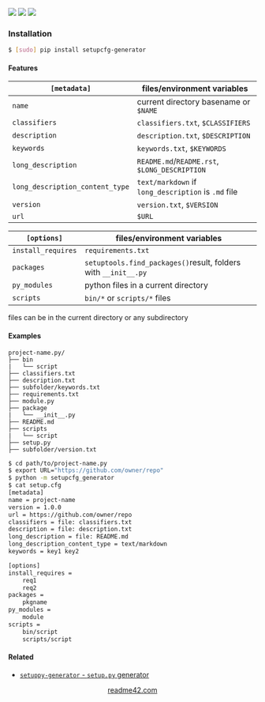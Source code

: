 <!--
https://readme42.com
-->


[![](https://img.shields.io/pypi/v/setupcfg-generator.svg?maxAge=3600)](https://pypi.org/project/setupcfg-generator/)
[![](https://img.shields.io/badge/License-Unlicense-blue.svg?longCache=True)](https://unlicense.org/)
[![](https://github.com/andrewp-as-is/setupcfg-generator.py/workflows/tests42/badge.svg)](https://github.com/andrewp-as-is/setupcfg-generator.py/actions)

### Installation
```bash
$ [sudo] pip install setupcfg-generator
```

#### Features
`[metadata]`|files/environment variables
-|-
`name`|current directory basename or `$NAME`
`classifiers`|`classifiers.txt`, `$CLASSIFIERS`
`description`|`description.txt`, `$DESCRIPTION`
`keywords`|`keywords.txt`, `$KEYWORDS`
`long_description`|`README.md`/`README.rst`, `$LONG_DESCRIPTION`
`long_description_content_type`|`text/markdown` if `long_description` is `.md` file
`version`|`version.txt`, `$VERSION`
`url`|`$URL`

`[options]`|files/environment variables
-|-
`install_requires`|`requirements.txt`
`packages`|`setuptools.find_packages()`result, folders with `__init__.py`
`py_modules`|python files in a current directory
`scripts`|`bin/*` or `scripts/*` files

files can be in the current directory or any subdirectory

#### Examples
```
project-name.py/
├── bin
|   └── script
├── classifiers.txt
├── description.txt
├── subfolder/keywords.txt
├── requirements.txt
├── module.py
├── package
|   └── __init__.py
├── README.md
├── scripts
|   └── script
├── setup.py
├── subfolder/version.txt
```

```bash
$ cd path/to/project-name.py
$ export URL="https://github.com/owner/repo"
$ python -m setupcfg_generator
$ cat setup.cfg
[metadata]
name = project-name
version = 1.0.0
url = https://github.com/owner/repo
classifiers = file: classifiers.txt
description = file: description.txt
long_description = file: README.md
long_description_content_type = text/markdown
keywords = key1 key2

[options]
install_requires =
    req1
    req2
packages =
    pkgname
py_modules =
    module
scripts =
    bin/script
    scripts/script
```

#### Related
+   [`setuppy-generator` - `setup.py` generator](https://pypi.org/project/setuppy-generator/)

<p align="center">
    <a href="https://readme42.com/">readme42.com</a>
</p>
